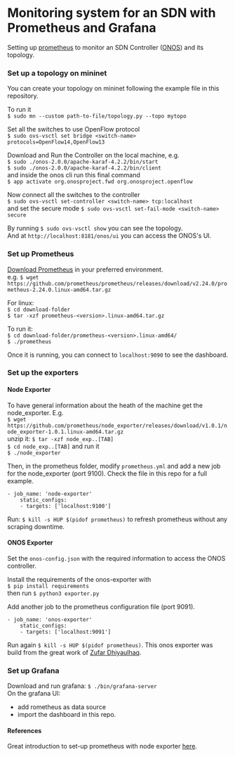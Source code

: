 # Monitoring system for an SDN with Prometheus and Grafana
Setting up [prometheus](https://prometheus.io/) to monitor an SDN Controller ([ONOS](https://opennetworking.org/onos/)) and its topology.

### Set up a topology on mininet
You can create your topology on mininet following the example file in this repository.

To run it\
`$ sudo mn --custom path-to-file/topology.py --topo mytopo`

Set all the switches to use OpenFlow protocol\
`$ sudo ovs-vsctl set bridge <switch-name> protocols=OpenFlow14,OpenFlow13`

Download and Run the Controller on the local machine, e.g.\
`$ sudo ./onos-2.0.0/apache-karaf-4.2.2/bin/start`\
`$ sudo ./onos-2.0.0/apache-karaf-4.2.2/bin/client`\
and inside the onos cli run this final command\
`$ app activate org.onosproject.fwd org.onosproject.openflow`

Now connect all the switches to the controller\
`$ sudo ovs-vsctl set-controller <switch-name> tcp:localhost`\
and set the secure mode `$ sudo ovs-vsctl set-fail-mode <switch-name> secure`

By running `$ sudo ovs-vsctl show` you can see the topology.\
And at `http://localhost:8181/onos/ui` you can access the ONOS's UI.

### Set up Prometheus
[Download Prometheus](https://prometheus.io/download/) in your preferred environment.\
e.g. `$ wget https://github.com/prometheus/prometheus/releases/download/v2.24.0/prometheus-2.24.0.linux-amd64.tar.gz`

For linux:\
`$ cd download-folder`\
`$ tar -xzf prometheus-<version>.linux-amd64.tar.gz`

To run it:\
`$ cd download-folder/prometheus-<version>.linux-amd64/`\
`$ ./prometheus`

Once it is running, you can connect to `localhost:9090` to see the dashboard.

### Set up the exporters
#### Node Exporter
To have general information about the heath of the machine get the node_exporter. E.g.\
`$ wget https://github.com/prometheus/node_exporter/releases/download/v1.0.1/node_exporter-1.0.1.linux-amd64.tar.gz`\
unzip it: `$ tar -xzf node_exp..[TAB]`\
`$ cd node_exp..[TAB]` and run it\
`$ ./node_exporter`

Then, in the prometheus folder, modify `prometheus.yml` and add a new job for the node_exporter (port 9100). Check the file in this repo for a full example.
```
- job_name: 'node-exporter'
    static_configs:
    - targets: ['localhost:9100']
```

Run: `$ kill -s HUP $(pidof prometheus)` to refresh prometheus without any scraping downtime.

#### ONOS Exporter
Set the `onos-config.json` with the required information to access the ONOS controller.

Install the requirements of the onos-exporter with\
`$ pip install requirements`\
then run `$ python3 exporter.py`

Add another job to the prometheus configuration file (port 9091).
```
- job_name: 'onos-exporter'
    static_configs:
    - targets: ['localhost:9091']
```
Run again `$ kill -s HUP $(pidof prometheus)`.
This onos exporter was build from the great work of [Zufar Dhiyaulhaq](https://github.com/zufardhiyaulhaq/onos-prometheus-exporter).

### Set up Grafana
Download and run grafana: `$ ./bin/grafana-server`\
On the grafana UI: 
- add rometheus as data source
- import the dashboard in this repo.
 

#### References
Great introduction to set-up prometheus with node exporter [here](https://www.youtube.com/watch?v=4WWW2ZLEg74).
